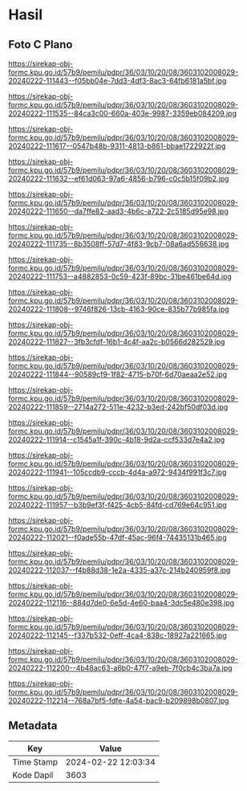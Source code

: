 # Hasil

## Foto C Plano

https://sirekap-obj-formc.kpu.go.id/57b9/pemilu/pdpr/36/03/10/20/08/3603102008029-20240222-111443--f05bb04e-7dd3-4df3-8ac3-64fb6181a5bf.jpg

https://sirekap-obj-formc.kpu.go.id/57b9/pemilu/pdpr/36/03/10/20/08/3603102008029-20240222-111535--84ca3c00-660a-403e-9987-3359eb084209.jpg

https://sirekap-obj-formc.kpu.go.id/57b9/pemilu/pdpr/36/03/10/20/08/3603102008029-20240222-111617--0547b48b-9311-4813-b861-bbae1722922f.jpg

https://sirekap-obj-formc.kpu.go.id/57b9/pemilu/pdpr/36/03/10/20/08/3603102008029-20240222-111632--ef61d063-97a6-4856-b796-c0c5b15f09b2.jpg

https://sirekap-obj-formc.kpu.go.id/57b9/pemilu/pdpr/36/03/10/20/08/3603102008029-20240222-111650--da7ffe82-aad3-4b6c-a722-2c5185d95e98.jpg

https://sirekap-obj-formc.kpu.go.id/57b9/pemilu/pdpr/36/03/10/20/08/3603102008029-20240222-111735--8b3508ff-57d7-4f83-9cb7-08a6ad556638.jpg

https://sirekap-obj-formc.kpu.go.id/57b9/pemilu/pdpr/36/03/10/20/08/3603102008029-20240222-111753--a4882853-0c59-423f-89bc-31be461be64d.jpg

https://sirekap-obj-formc.kpu.go.id/57b9/pemilu/pdpr/36/03/10/20/08/3603102008029-20240222-111808--9746f826-13cb-4163-90ce-835b77b985fa.jpg

https://sirekap-obj-formc.kpu.go.id/57b9/pemilu/pdpr/36/03/10/20/08/3603102008029-20240222-111827--3fb3cfdf-16b1-4c4f-aa2c-b0566d282529.jpg

https://sirekap-obj-formc.kpu.go.id/57b9/pemilu/pdpr/36/03/10/20/08/3603102008029-20240222-111844--90589cf9-1f82-4715-b70f-6d70aeaa2e52.jpg

https://sirekap-obj-formc.kpu.go.id/57b9/pemilu/pdpr/36/03/10/20/08/3603102008029-20240222-111859--2714a272-511e-4232-b3ed-242bf50df03d.jpg

https://sirekap-obj-formc.kpu.go.id/57b9/pemilu/pdpr/36/03/10/20/08/3603102008029-20240222-111914--c1545a1f-390c-4b18-9d2a-ccf533d7e4a2.jpg

https://sirekap-obj-formc.kpu.go.id/57b9/pemilu/pdpr/36/03/10/20/08/3603102008029-20240222-111941--105ccdb9-cccb-4d4a-a972-9434f991f3c7.jpg

https://sirekap-obj-formc.kpu.go.id/57b9/pemilu/pdpr/36/03/10/20/08/3603102008029-20240222-111957--b3b9ef3f-f425-4cb5-84fd-cd769e64c951.jpg

https://sirekap-obj-formc.kpu.go.id/57b9/pemilu/pdpr/36/03/10/20/08/3603102008029-20240222-112021--f0ade55b-47df-45ac-96f4-74435131b465.jpg

https://sirekap-obj-formc.kpu.go.id/57b9/pemilu/pdpr/36/03/10/20/08/3603102008029-20240222-112037--f4b88d38-1e2a-4335-a37c-214b240959f8.jpg

https://sirekap-obj-formc.kpu.go.id/57b9/pemilu/pdpr/36/03/10/20/08/3603102008029-20240222-112116--884d7de0-6e5d-4e60-baa4-3dc5e480e398.jpg

https://sirekap-obj-formc.kpu.go.id/57b9/pemilu/pdpr/36/03/10/20/08/3603102008029-20240222-112145--f337b532-0eff-4ca4-838c-18927a221665.jpg

https://sirekap-obj-formc.kpu.go.id/57b9/pemilu/pdpr/36/03/10/20/08/3603102008029-20240222-112200--4b48ac63-a6b0-47f7-a9eb-7f0cb4c3ba7a.jpg

https://sirekap-obj-formc.kpu.go.id/57b9/pemilu/pdpr/36/03/10/20/08/3603102008029-20240222-112214--768a7bf5-fdfe-4a54-bac9-b209898b0807.jpg


## Metadata

| Key        | Value               |
| ---------- | ------------------- |
| Time Stamp | 2024-02-22 12:03:34 |
| Kode Dapil | 3603                |



